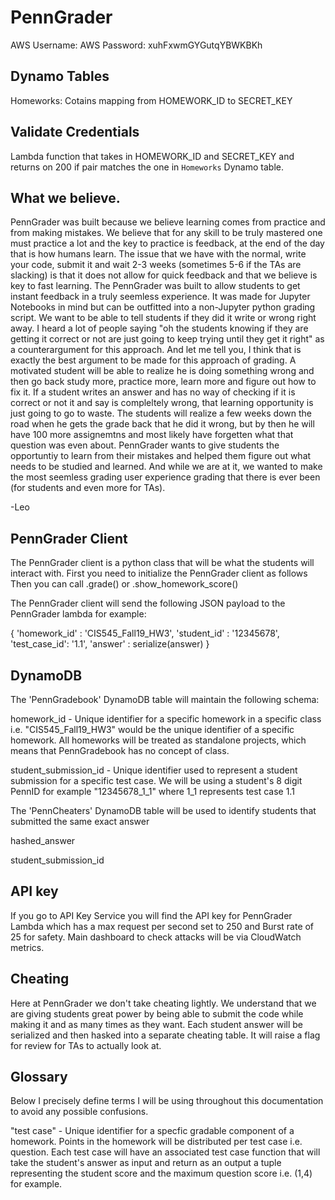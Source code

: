 # PennGrader

AWS Username:
AWS Password: xuhFxwmGYGutqYBWKBKh



## Dynamo Tables
Homeworks: Cotains mapping from HOMEWORK_ID to SECRET_KEY

## Validate Credentials
Lambda function that takes in HOMEWORK_ID and SECRET_KEY and returns on 200 if pair matches the one in `Homeworks` Dynamo table.







## What we believe.
PennGrader was built because we believe learning comes from practice and from making mistakes. We believe that for any skill to be truly mastered one must practice a lot and the key to practice is feedback, at the end of the day that is how humans learn. The issue that we have with the normal, write your code, submit it and wait 2-3 weeks (sometimes 5-6 if the TAs are slacking) is that it does not allow for quick feedback and that we believe is key to fast learning. The PennGrader was built to allow students to get instant feedback in a truly seemless experience. It was made for Jupyter Notebooks in mind but can be outfitted into a non-Jupyter python grading script. We want to be able to tell students if they did it write or wrong right away. I heard a lot of people saying "oh the students knowing if they are getting it correct or not are just going to keep trying until they get it right" as a counterargument for this approach. And let me tell you, I think that is exactly the best argument to be made for this approach of grading. A motivated student will be able to realize he is doing something wrong and then go back study more, practice more, learn more and figure out how to fix it. If a student writes an answer and has no way of checking if it is correct or not it and say is compleltely wrong, that learning opportunity is just going to go to waste. The students will realize a few weeks down the road when he gets the grade back that he did it wrong, but by then he will have 100 more assignemtns and most likely have forgetten what that question was even about. PennGrader wants to give students the opportuntiy to learn from their mistakes and helped them figure out what needs to be studied and learned. And while we are at it, we wanted to make the most seemless grading user experience grading that there is ever been (for students and even more for TAs). 

-Leo

## PennGrader Client
The PennGrader client is a python class that will be what the students will interact with.
First you need to initialize the PennGrader client as follows
Then you can call .grade() or .show_homework_score()

The PennGrader client will send the following JSON payload to the PennGrader lambda
for example:

{
 'homework_id' : 'CIS545_Fall19_HW3', 
 'student_id'  : '12345678',
 'test_case_id': '1.1',
 'answer'      : serialize(answer)
}

## DynamoDB 
The 'PennGradebook' DynamoDB table will maintain the following schema:

homework_id - Unique identifier for a specific homework in a specific class i.e. "CIS545_Fall19_HW3" would be the unique identifier of a specific homework. All homeworks will be treated as standalone projects, which means that PennGradebook has no concept of class. 

student_submission_id - Unique identifier used to represent a student submission for a specific test case. We will be using a student's 8 digit PennID for example "12345678_1_1" where 1_1 represents test case 1.1

The 'PennCheaters' DynamoDB table will be used to identify students that submitted the same exact answer 

hashed_answer

student_submission_id

## API key
If you go to API Key Service you will find the API key for PennGrader Lambda which has a max request per second set to 250 and Burst rate of 25 for safety. Main dashboard to check attacks will be via CloudWatch metrics.

## Cheating
Here at PennGrader we don't take cheating lightly. We understand that we are giving students great power by being able to submit the code while making it and as many times as they want. 
Each student answer will be serialized and then hasked into a separate cheating table. It will raise a flag for review for TAs to actually look at. 

## Glossary
Below I precisely define terms I will be using throughout this documentation to avoid any possible confusions. 

"test case" - Unique identifier for a specfic gradable component of a homework. Points in the homework will be distributed per test case i.e. question. Each test case will have an associated test case function that will take the student's answer as input and return as an output a tuple representing the student score and the maximum question score i.e. (1,4) for example. 
